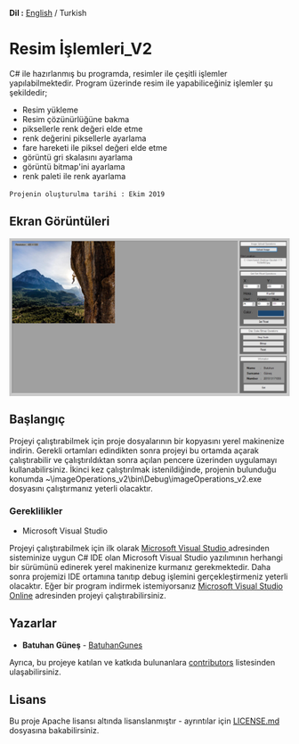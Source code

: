 **Dil :** [English](https://github.com/BatuhanGunes/imageOperations_V2) / Turkish

# Resim İşlemleri_V2

C# ile hazırlanmış bu programda, resimler ile çeşitli işlemler yapılabilmektedir. Program üzerinde resim ile yapabiliceğiniz işlemler şu şekildedir;
- Resim yükleme
- Resim çözünürlüğüne bakma
- piksellerle renk değeri elde etme
- renk değerini piksellerle ayarlama
- fare hareketi ile piksel değeri elde etme
- görüntü gri skalasını ayarlama
- görüntü bitmap'ini ayarlama
- renk paleti ile renk ayarlama

`
Projenin oluşturulma tarihi : Ekim 2019
`

## Ekran Görüntüleri

<img align="center" src="https://github.com/BatuhanGunes/imageOperations_V2/blob/master/Screenshot.png"> 

## Başlangıç

Projeyi çalıştırabilmek için proje dosyalarının bir kopyasını yerel makinenize indirin. Gerekli ortamları edindikten sonra projeyi bu ortamda açarak çalıştırabilir ve çalıştırıldıktan sonra açılan pencere üzerinden uygulamayı kullanabilirsiniz. İkinci kez çalıştırılmak istenildiğinde, projenin bulunduğu konumda ~\imageOperations_v2\bin\Debug\imageOperations_v2.exe dosyasını çalıştırmanız yeterli olacaktır.

### Gereklilikler

- Microsoft Visual Studio 

Projeyi çalıştırabilmek için ilk olarak [Microsoft Visual Studio ](https://visualstudio.microsoft.com/) adresinden sisteminize uygun C# IDE olan Microsoft Visual Studio yazılımının herhangi bir sürümünü edinerek yerel makinenize kurmanız gerekmektedir. Daha sonra projemizi IDE ortamına tanıtıp debug işlemini gerçekleştirmeniz yeterli olacaktır. Eğer bir program indirmek istemiyorsanız [Microsoft Visual Studio Online](https://visualstudio.microsoft.com/tr/services/visual-studio-online/) adresinden projeyi çalıştırabilirsiniz.

## Yazarlar

* **Batuhan Güneş**  - [BatuhanGunes](https://github.com/BatuhanGunes)

Ayrıca, bu projeye katılan ve katkıda bulunanlara [contributors](https://github.com/BatuhanGunes/imageOperations_V2/graphs/contributors) listesinden ulaşabilirsiniz.

## Lisans

Bu proje Apache lisansı altında lisanslanmıştır - ayrıntılar için [LICENSE.md](https://github.com/BatuhanGunes/imageOperations_V2/blob/master/LICENSE) dosyasına bakabilirsiniz.

